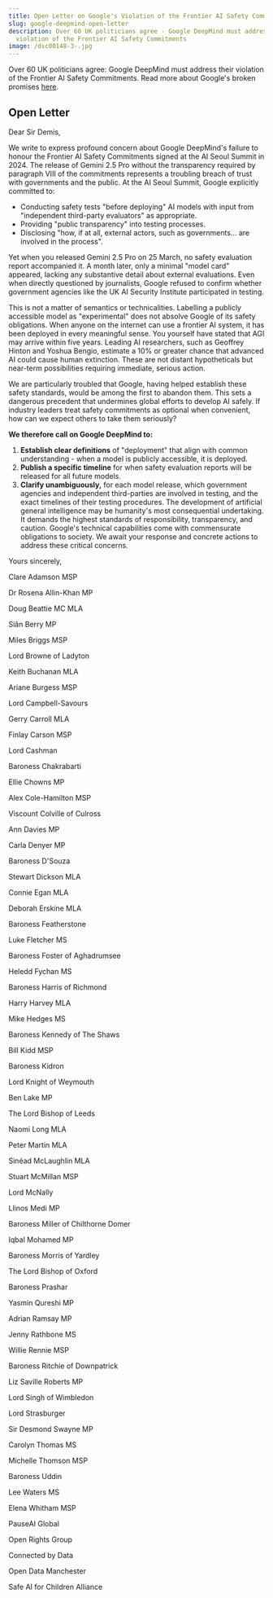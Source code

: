 ```yaml
---
title: Open Letter on Google's Violation of the Frontier AI Safety Commitments
slug: google-deepmind-open-letter
description: Over 60 UK politicians agree - Google DeepMind must address their
  violation of the Frontier AI Safety Commitments
image: /dsc00148-3-.jpg
---
```


Over 60 UK politicians agree: Google DeepMind must address their violation of the Frontier AI Safety Commitments. Read more about Google's broken promises [here](https://pauseai.info/google-deepmind-broken-promises).

## Open Letter

Dear Sir Demis,

We write to express profound concern about Google DeepMind's failure to honour the Frontier AI Safety
Commitments signed at the AI Seoul Summit in 2024. The release of Gemini 2.5 Pro without the
transparency required by paragraph VIII of the commitments represents a troubling breach of trust with
governments and the public.
At the AI Seoul Summit, Google explicitly committed to:

- Conducting safety tests "before deploying" AI models with input from "independent third-party
  evaluators" as appropriate.
- Providing "public transparency" into testing processes.
- Disclosing "how, if at all, external actors, such as governments... are involved in the process".

Yet when you released Gemini 2.5 Pro on 25 March, no safety evaluation report accompanied it. A month
later, only a minimal "model card" appeared, lacking any substantive detail about external evaluations.
Even when directly questioned by journalists, Google refused to confirm whether government agencies
like the UK AI Security Institute participated in testing.

This is not a matter of semantics or technicalities. Labelling a publicly accessible model as "experimental"
does not absolve Google of its safety obligations. When anyone on the internet can use a frontier AI
system, it has been deployed in every meaningful sense.
You yourself have stated that AGI may arrive within five years. Leading AI researchers, such as Geoffrey
Hinton and Yoshua Bengio, estimate a 10% or greater chance that advanced AI could cause human
extinction. These are not distant hypotheticals but near-term possibilities requiring immediate, serious
action.

We are particularly troubled that Google, having helped establish these safety standards, would be among
the first to abandon them. This sets a dangerous precedent that undermines global efforts to develop AI
safely. If industry leaders treat safety commitments as optional when convenient, how can we expect
others to take them seriously?

**We therefore call on Google DeepMind to:**

1. **Establish clear definitions** of "deployment" that align with common understanding - when a model
   is publicly accessible, it is deployed.
2. **Publish a specific timeline** for when safety evaluation reports will be released for all future
   models.
3. **Clarify unambiguously,** for each model release, which government agencies and independent
   third-parties are involved in testing, and the exact timelines of their testing procedures.
   The development of artificial general intelligence may be humanity's most consequential undertaking. It
   demands the highest standards of responsibility, transparency, and caution. Google's technical capabilities
   come with commensurate obligations to society.
   We await your response and concrete actions to address these critical concerns.

Yours sincerely,

Clare Adamson MSP

Dr Rosena Allin-Khan MP

Doug Beattie MC MLA

Siân Berry MP

Miles Briggs MSP

Lord Browne of Ladyton

Keith Buchanan MLA

Ariane Burgess MSP

Lord Campbell-Savours

Gerry Carroll MLA

Finlay Carson MSP

Lord Cashman

Baroness Chakrabarti

Ellie Chowns MP

Alex Cole-Hamilton MSP

Viscount Colville of Culross

Ann Davies MP

Carla Denyer MP

Baroness D'Souza

Stewart Dickson MLA

Connie Egan MLA

Deborah Erskine MLA

Baroness Featherstone

Luke Fletcher MS

Baroness Foster of Aghadrumsee

Heledd Fychan MS

Baroness Harris of Richmond

Harry Harvey MLA

Mike Hedges MS

Baroness Kennedy of The Shaws

Bill Kidd MSP

Baroness Kidron

Lord Knight of Weymouth

Ben Lake MP

The Lord Bishop of Leeds

Naomi Long MLA

Peter Martin MLA

Sinéad McLaughlin MLA

Stuart McMillan MSP

Lord McNally

Llinos Medi MP

Baroness Miller of Chilthorne Domer

Iqbal Mohamed MP

Baroness Morris of Yardley

The Lord Bishop of Oxford

Baroness Prashar

Yasmin Qureshi MP

Adrian Ramsay MP

Jenny Rathbone MS

Willie Rennie MSP

Baroness Ritchie of Downpatrick

Liz Saville Roberts MP

Lord Singh of Wimbledon

Lord Strasburger

Sir Desmond Swayne MP

Carolyn Thomas MS

Michelle Thomson MSP

Baroness Uddin

Lee Waters MS

Elena Whitham MSP

PauseAI Global

Open Rights Group

Connected by Data

Open Data Manchester

Safe AI for Children Alliance
